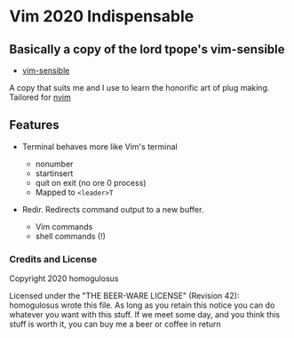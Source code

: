 # Vim 2020 Indispensable

## Basically a copy of the lord tpope's vim-sensible

* [vim-sensible][1]

A copy that suits me and I use to learn the honorific art of plug making.
Tailored for [nvim][2]

## Features

* Terminal behaves more like Vim's terminal
  * nonumber
  * startinsert
  * quit on exit (no ore 0 process)
  * Mapped to `<leader>T`

* Redir. Redirects command output to a new buffer.
  * Vim commands
  * shell commands (!)

### Credits and License

Copyright 2020 homogulosus

Licensed under the "THE BEER-WARE LICENSE" (Revision 42):
homogulosus wrote this file. As long as you retain this notice you
can do whatever you want with this stuff. If we meet some day, and you think
this stuff is worth it, you can buy me a beer or coffee in return

[1]: https://github.com/tpope/vim-sensible
[2]: https://github.com/neovim/neovim
